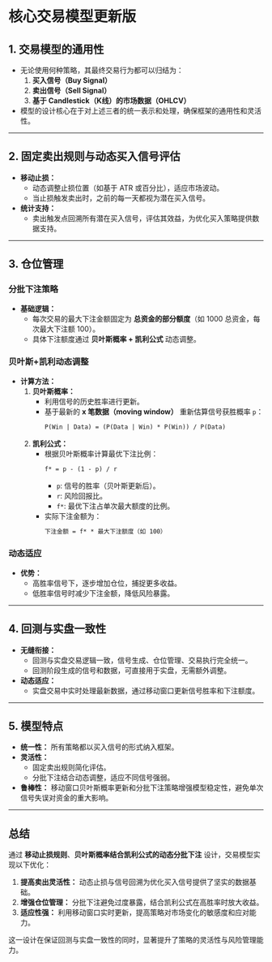 # 核心交易模型更新版

## 1. 交易模型的通用性
- 无论使用何种策略，其最终交易行为都可以归结为：
  1. **买入信号（Buy Signal）**
  2. **卖出信号（Sell Signal）**
  3. **基于 Candlestick（K线）的市场数据（OHLCV）**
- 模型的设计核心在于对上述三者的统一表示和处理，确保框架的通用性和灵活性。

---

## 2. 固定卖出规则与动态买入信号评估
- **移动止损：**
  - 动态调整止损位置（如基于 ATR 或百分比），适应市场波动。
  - 当止损触发卖出时，之前的每一天都视为潜在买入信号。
- **统计支持：**
  - 卖出触发点回溯所有潜在买入信号，评估其效益，为优化买入策略提供数据支持。

---

## 3. 仓位管理
### 分批下注策略
- **基础逻辑：**
  - 每次交易的最大下注金额固定为 **总资金的部分额度**（如 1000 总资金，每次最大下注额 100）。
  - 具体下注额度通过 **贝叶斯概率 + 凯利公式** 动态调整。

### 贝叶斯+凯利动态调整
- **计算方法：**
  1. **贝叶斯概率：**
     - 利用信号的历史胜率进行更新。
     - 基于最新的 **x 笔数据（moving window）** 重新估算信号获胜概率 `p`：
       ```markdown
       P(Win | Data) = (P(Data | Win) * P(Win)) / P(Data)
       ```
  2. **凯利公式：**
     - 根据贝叶斯概率计算最优下注比例：
       ```markdown
       f* = p - (1 - p) / r
       ```
       - `p`: 信号的胜率（贝叶斯更新后）。
       - `r`: 风险回报比。
       - `f*`: 最优下注占单次最大额度的比例。
     - 实际下注金额为：
       ```markdown
       下注金额 = f* * 最大下注额度（如 100）
       ```

### 动态适应
- **优势：**
  - 高胜率信号下，逐步增加仓位，捕捉更多收益。
  - 低胜率信号时减少下注金额，降低风险暴露。

---

## 4. 回测与实盘一致性
- **无缝衔接：**
  - 回测与实盘交易逻辑一致，信号生成、仓位管理、交易执行完全统一。
  - 回测阶段生成的信号和数据，可直接用于实盘，无需额外调整。
- **动态适应：**
  - 实盘交易中实时处理最新数据，通过移动窗口更新信号胜率和下注额度。

---

## 5. 模型特点
- **统一性：** 所有策略都以买入信号的形式纳入框架。
- **灵活性：**
  - 固定卖出规则简化评估。
  - 分批下注结合动态调整，适应不同信号强弱。
- **鲁棒性：** 移动窗口贝叶斯概率更新和分批下注策略增强模型稳定性，避免单次信号失误对资金的重大影响。

---

## 总结
通过 **移动止损规则**、**贝叶斯概率结合凯利公式的动态分批下注** 设计，交易模型实现以下优化：
1. **提高卖出灵活性：** 动态止损与信号回溯为优化买入信号提供了坚实的数据基础。
2. **增强仓位管理：** 分批下注避免过度暴露，结合凯利公式在高胜率时放大收益。
3. **适应性强：** 利用移动窗口实时更新，提高策略对市场变化的敏感度和应对能力。

这一设计在保证回测与实盘一致性的同时，显著提升了策略的灵活性与风险管理能力。
